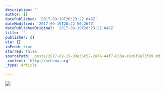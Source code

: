 ```yaml
---
description: ''
author: []
datePublished: '2017-09-19T20:23:22.048Z'
dateModified: '2017-09-19T20:22:50.267Z'
datePublishedOriginal: '2017-09-19T20:23:22.048Z'
title: ''
publisher: {}
via: {}
inFeed: true
starred: false
sourcePath: _posts/2017-09-19-03e36c52-2a76-44f7-855a-a6c6f8a73f99.md
_context: 'http://schema.org'
_type: Article

---
```

![](https://the-grid-user-content.s3-us-west-2.amazonaws.com/ffacd4d8-bfd3-4511-af8c-185add1e4c4d.jpg)